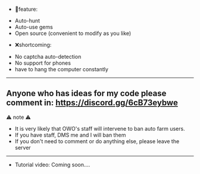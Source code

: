 * 💎feature:
- Auto-hunt
- Auto-use gems
- Open source (convenient to modify as you like)
* ❌shortcoming:
- No captcha auto-detection
- No support for phones
- have to hang the computer constantly
----------------------------------------------------
Anyone who has ideas for my code please comment in: https://discord.gg/6cB73eybwe
----------------------------------------------------
⚠ note ⚠
- It is very likely that OWO's staff will intervene to ban auto farm users.
- If you have staff, DMS me and I will ban them
- If you don't need to comment or do anything else, please leave the server
----------------------------------------------------
- Tutorial video: Coming soon....
